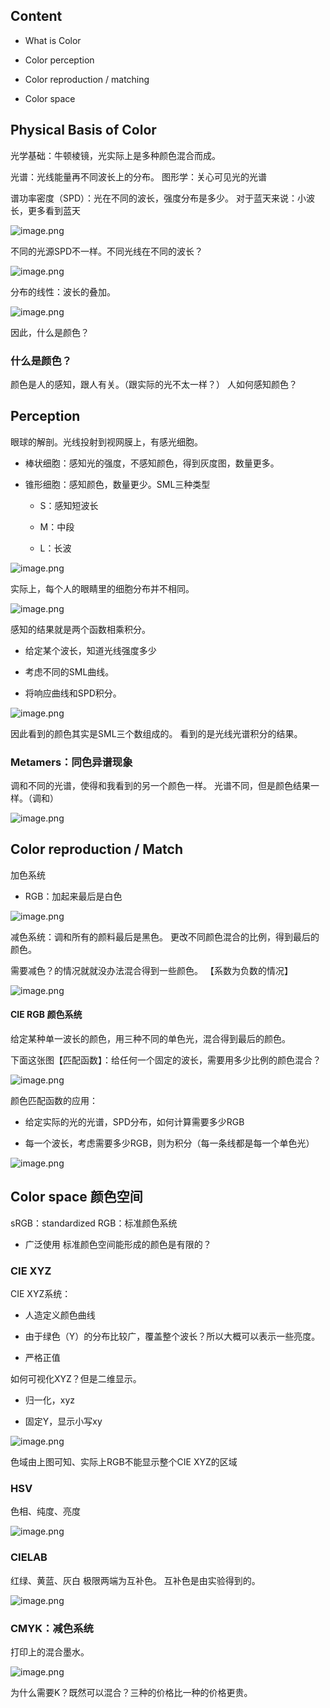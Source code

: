 ## Content

- What is Color

- Color perception

- Color reproduction / matching

- Color space

## Physical Basis of Color
光学基础：牛顿棱镜，光实际上是多种颜色混合而成。

光谱：光线能量再不同波长上的分布。
图形学：关心可见光的光谱

谱功率密度（SPD）：光在不同的波长，强度分布是多少。
对于蓝天来说：小波长，更多看到蓝天

![image.png](https://picbed-1305808788.cos.ap-chengdu.myqcloud.com/img/20241205142248.png)

不同的光源SPD不一样。不同光线在不同的波长？

![image.png](https://picbed-1305808788.cos.ap-chengdu.myqcloud.com/img/20241205142319.png)

分布的线性：波长的叠加。

![image.png](https://picbed-1305808788.cos.ap-chengdu.myqcloud.com/img/20241205142349.png)

因此，什么是颜色？

### 什么是颜色？
颜色是人的感知，跟人有关。（跟实际的光不太一样？）
人如何感知颜色？

## Perception
眼球的解剖。光线投射到视网膜上，有感光细胞。

- 棒状细胞：感知光的强度，不感知颜色，得到灰度图，数量更多。

- 锥形细胞：感知颜色，数量更少。SML三种类型

	- S：感知短波长

	- M：中段

	- L：长波

![image.png](https://picbed-1305808788.cos.ap-chengdu.myqcloud.com/img/20241205143737.png)

实际上，每个人的眼睛里的细胞分布并不相同。

![image.png](https://picbed-1305808788.cos.ap-chengdu.myqcloud.com/img/20241205143816.png)

感知的结果就是两个函数相乘积分。

- 给定某个波长，知道光线强度多少

- 考虑不同的SML曲线。

- 将响应曲线和SPD积分。

![image.png](https://picbed-1305808788.cos.ap-chengdu.myqcloud.com/img/20241205145916.png)

因此看到的颜色其实是SML三个数组成的。
看到的是光线光谱积分的结果。

### Metamers：同色异谱现象
调和不同的光谱，使得和我看到的另一个颜色一样。
光谱不同，但是颜色结果一样。（调和）

![image.png](https://picbed-1305808788.cos.ap-chengdu.myqcloud.com/img/20241205150218.png)

## Color reproduction / Match
加色系统

- RGB：加起来最后是白色

![image.png](https://picbed-1305808788.cos.ap-chengdu.myqcloud.com/img/20241205150333.png)

减色系统：调和所有的颜料最后是黑色。
更改不同颜色混合的比例，得到最后的颜色。

需要减色？的情况就就没办法混合得到一些颜色。
【系数为负数的情况】

![image.png](https://picbed-1305808788.cos.ap-chengdu.myqcloud.com/img/20241205150547.png)

#### CIE RGB 颜色系统
给定某种单一波长的颜色，用三种不同的单色光，混合得到最后的颜色。

下面这张图【匹配函数】：给任何一个固定的波长，需要用多少比例的颜色混合？

![image.png](https://picbed-1305808788.cos.ap-chengdu.myqcloud.com/img/20241205150801.png)

颜色匹配函数的应用：

- 给定实际的光的光谱，SPD分布，如何计算需要多少RGB

- 每一个波长，考虑需要多少RGB，则为积分（每一条线都是每一个单色光）

![image.png](https://picbed-1305808788.cos.ap-chengdu.myqcloud.com/img/20241205151020.png)

## Color space 颜色空间
sRGB：standardized RGB：标准颜色系统

- 广泛使用
标准颜色空间能形成的颜色是有限的？

### CIE XYZ
CIE XYZ系统：

- 人造定义颜色曲线

- 由于绿色（Y）的分布比较广，覆盖整个波长？所以大概可以表示一些亮度。

- 严格正值

如何可视化XYZ？但是二维显示。

- 归一化，xyz

- 固定Y，显示小写xy

![image.png](https://picbed-1305808788.cos.ap-chengdu.myqcloud.com/img/20241205151710.png)

色域由上图可知、实际上RGB不能显示整个CIE XYZ的区域

### HSV
色相、纯度、亮度

![image.png](https://picbed-1305808788.cos.ap-chengdu.myqcloud.com/img/20241205152340.png)

### CIELAB
红绿、黄蓝、灰白
极限两端为互补色。
互补色是由实验得到的。

![image.png](https://picbed-1305808788.cos.ap-chengdu.myqcloud.com/img/20241205152621.png)

### CMYK：减色系统
打印上的混合墨水。

![image.png](https://picbed-1305808788.cos.ap-chengdu.myqcloud.com/img/20241205152905.png)

为什么需要K？既然可以混合？三种的价格比一种的价格更贵。
